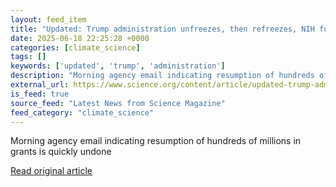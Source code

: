 ```yaml
---
layout: feed_item
title: "Updated: Trump administration unfreezes, then refreezes, NIH funding to Columbia University"
date: 2025-06-18 22:25:28 +0000
categories: [climate_science]
tags: []
keywords: ['updated', 'trump', 'administration']
description: "Morning agency email indicating resumption of hundreds of millions in grants is quickly undone"
external_url: https://www.science.org/content/article/updated-trump-administration-unfreezes-then-refreezes-nih-funding-columbia-university
is_feed: true
source_feed: "Latest News from Science Magazine"
feed_category: "climate_science"
---
```


Morning agency email indicating resumption of hundreds of millions in grants is quickly undone

[Read original article](https://www.science.org/content/article/updated-trump-administration-unfreezes-then-refreezes-nih-funding-columbia-university)

